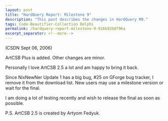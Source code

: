 ```yaml
---
layout: post
title: "HardQuery Report: Milestone 9"
description: "This post describes the changes in HardQuery M9."
tags: Code-Beautifier-Collection Delphi
permalink: /hardquery-report-milestone-9-916b92b0796a
excerpt_separator: <!--more-->
---
```

(CSDN Sept 06, 2006)

ArtCSB Plus is added. Other changes are minor.

Personally I love ArtCSB 2.5 a lot and am happy to bring it back.

Since NixNewNer Update 1 has a big bug, #25 on GForge bug tracker, I remove it from the download list. New users may use a milestone version or wait for the final.

I am doing a lot of testing recently and wish to release the final as soon as possible.

P.S. ArtCSB 2.5 is created by Artyom Fedyuk.
<!--more-->